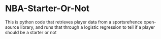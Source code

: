 # NBA-Starter-Or-Not
This is python code that retrieves player data from a sportsrefrence open-source library, and runs that through a logistic regression to tell if a player should be a starter or not
